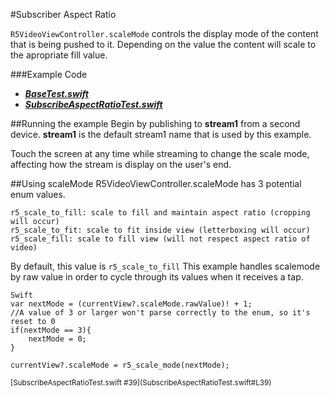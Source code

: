 #Subscriber Aspect Ratio

`R5VideoViewController.scaleMode` controls the display mode of the content that is being pushed to it. Depending on the value the content will scale to the apropriate fill value. 

###Example Code
- ***[BaseTest.swift](../BaseTest.swift)***
- ***[SubscribeAspectRatioTest.swift](SubscribeAspectRatioTest.swift)***

##Running the example
Begin by publishing to **stream1** from a second device.  **stream1** is the default stream1 name that is used by this example.

Touch the screen at any time while streaming to change the scale mode, affecting how the stream is display on the user's end.

##Using scaleMode
R5VideoViewController.scaleMode has 3 potential enum values.

```
r5_scale_to_fill: scale to fill and maintain aspect ratio (cropping will occur)
r5_scale_to_fit: scale to fit inside view (letterboxing will occur)
r5_scale_fill: scale to fill view (will not respect aspect ratio of video)
```

By default, this value is `r5_scale_to_fill` This example handles scalemode by raw value in order to cycle through its values when it receives a tap.

```
Swift
var nextMode = (currentView?.scaleMode.rawValue)! + 1;
//A value of 3 or larger won't parse correctly to the enum, so it's reset to 0
if(nextMode == 3){
	nextMode = 0;
}
    
currentView?.scaleMode = r5_scale_mode(nextMode);
```
<sub>
[SubscribeAspectRatioTest.swift #39](SubscribeAspectRatioTest.swift#L39)
</sub>